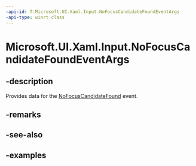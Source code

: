 ```yaml
---
-api-id: T:Microsoft.UI.Xaml.Input.NoFocusCandidateFoundEventArgs
-api-type: winrt class
---
```


<!-- Class syntax.
public class NoFocusCandidateFoundEventArgs : RoutedEventArgs, RoutedEventArgs
-->

# Microsoft.UI.Xaml.Input.NoFocusCandidateFoundEventArgs

## -description
Provides data for the [NoFocusCandidateFound](../microsoft.ui.xaml/uielement_nofocuscandidatefound.md) event.

## -remarks

## -see-also

## -examples


